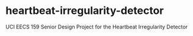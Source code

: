 # heartbeat-irregularity-detector
UCI EECS 159 Senior Design Project for the Heartbeat Irregularity Detector
